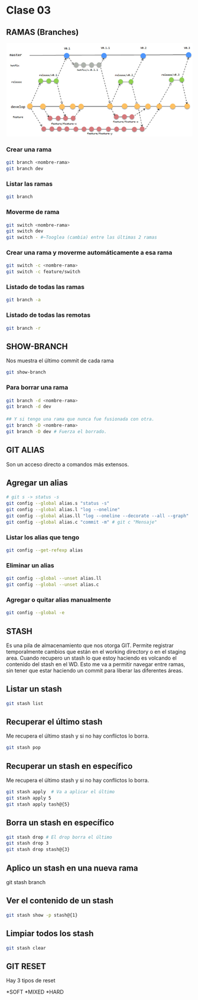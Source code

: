 # Clase 03

## RAMAS (Branches)

![Ramas](_ref/ramas.png)

### Crear una rama

```sh
git branch <nombre-rama>
git branch dev
```

### Listar las ramas

```sh
git branch
```

### Moverme de rama

```sh
git switch <nombre-rama>
git switch dev
git switch - #~Tooglea (cambia) entre las últimas 2 ramas
```

### Crear una rama y moverme automáticamente a esa rama

```sh
git switch -c <nombre-rama>
git switch -c feature/switch
```

### Listado de todas las ramas

```sh
git branch -a
```

### Listado de todas las remotas

```sh
git branch -r
```

## SHOW-BRANCH
Nos muestra el último commit de cada rama

```sh
git show-branch
```

### Para borrar una rama

```sh
git branch -d <nombre-rama>
git branch -d dev

## Y si tengo una rama que nunca fue fusionada con otra.
git branch -D <nombre-rama>
git branch -D dev # Fuerza el borrado.
```

## GIT ALIAS
Son un acceso directo a comandos más extensos.

## Agregar un alias
```sh
# git s -> status -s
git config --global alias.s "status -s"
git config --global alias.l "log --oneline"
git config --global alias.ll "log --oneline --decorate --all --graph"
git config --global alias.c "commit -m" # git c "Mensaje"
```

### Listar los alias que tengo

```sh
git config --get-refexp alias
```

### Eliminar un alias

```sh
git config --global --unset alias.ll
git config --global --unset alias.c
```

### Agregar o quitar alias manualmente

```sh
git config --global -e
```

## STASH

Es una pila de almacenamiento que nos otorga GIT. Permite registrar temporalmente cambios que están en el working directory o en el staging area. Cuando recupero un stash lo que estoy haciendo es volcando el contenido del stash en el WD.
Esto me va a permitir navegar entre ramas, sin tener que estar haciendo un commit para liberar las diferentes áreas.


## Listar un stash
```sh
git stash list
```

## Recuperar el último stash
Me recupera el último stash y si no hay conflictos lo borra.
```sh
git stash pop
```

## Recuperar un stash en específico
Me recupera el último stash y si no hay conflictos lo borra.

```sh
git stash apply  # Va a aplicar el último
git stash apply 5
git stash apply tash@{5}
```

## Borra un stash en específico

```sh
git stash drop # El drop borra el último
git stash drop 3 
git stash drop stash@{3}
```

## Aplico un stash en una nueva rama

git stash branch<nombre-rama>

## Ver el contenido de un stash

```sh
git stash show -p stash@{1}
```

## Limpiar todos los stash

```sh
git stash clear
```

## GIT RESET
Hay 3 tipos de reset

*SOFT
*MIXED
*HARD